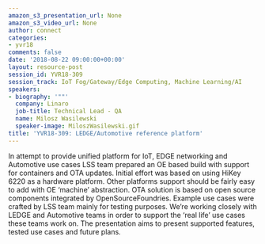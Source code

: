 ```yaml
---
amazon_s3_presentation_url: None
amazon_s3_video_url: None
author: connect
categories:
- yvr18
comments: false
date: '2018-08-22 09:00:00+00:00'
layout: resource-post
session_id: YVR18-309
session_track: IoT Fog/Gateway/Edge Computing, Machine Learning/AI
speakers:
- biography: '""'
  company: Linaro
  job-title: Technical Lead - QA
  name: Milosz Wasilewski
  speaker-image: MiloszWasilewski.gif
title: 'YVR18-309: LEDGE/Automotive reference platform'
---
```


In attempt to provide unified platform for IoT, EDGE networking and Automotive use cases LSS team prepared an OE based build with support for containers and OTA updates. Initial effort was based on using HiKey 6220 as a hardware platform. Other platforms support should be fairly easy to add with OE ‘machine’ abstraction. OTA solution is based on open source components integrated by OpenSourceFoundries. Example use cases were crafted by LSS team mainly for testing purposes. We’re working closely with LEDGE and Automotive teams in order to support the ‘real life’ use cases these teams work on. The presentation aims to present supported features, tested use cases and future plans.
